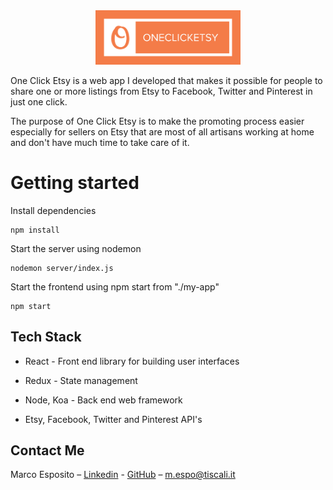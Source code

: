 <div align="center">
 <img width= "232px" src="https://github.com/gonkit00/One-Click-Etsy/blob/master/branding/Logos_ByTailorBrands%202/white_logo_color_background.jpg?raw=true"></img>
</div>

One Click Etsy is a web app I developed that makes it possible for people to share one or more listings from Etsy to Facebook, Twitter and Pinterest in just one click.

The purpose of One Click Etsy is to make the promoting process easier especially for sellers on Etsy that are most of all artisans working at home and don't have much time to take care of it.

# Getting started

Install dependencies

```
npm install
```

Start the server using nodemon

```
nodemon server/index.js
```

Start the frontend using npm start from "./my-app"

```
npm start
```

## Tech Stack

* React - Front end library for building user interfaces

* Redux - State management

* Node, Koa - Back end web framework

* Etsy, Facebook, Twitter and Pinterest API's

## Contact Me

Marco Esposito – [Linkedin](https://www.linkedin.com/in/marco-esposito-a4b08054/) - [GitHub](https://github.com/marco-esposito) – m.espo@tiscali.it
